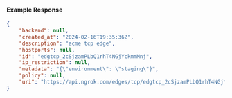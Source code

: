 <!-- Code generated for API Clients. DO NOT EDIT. -->

#### Example Response

```json
{
	"backend": null,
	"created_at": "2024-02-16T19:35:36Z",
	"description": "acme tcp edge",
	"hostports": null,
	"id": "edgtcp_2cSjzamPLbQ1rhT4NGjYckmmMnj",
	"ip_restriction": null,
	"metadata": "{\"environment\": \"staging\"}",
	"policy": null,
	"uri": "https://api.ngrok.com/edges/tcp/edgtcp_2cSjzamPLbQ1rhT4NGjYckmmMnj"
}
```
